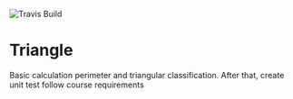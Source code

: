 ![Travis Build](https://travis-ci.com/adatdat/Triangle.svg?branch=master)

# Triangle
Basic calculation perimeter and triangular classification. After that, create unit test follow course requirements
